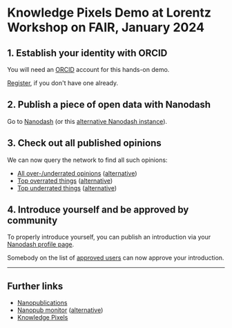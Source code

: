 # Knowledge Pixels Demo at Lorentz Workshop on FAIR, January 2024

## 1. Establish your identity with ORCID

You will need an [ORCID](https://orcid.org/) account for this hands-on demo.

[Register](https://orcid.org/register), if you don't have one already.

## 2. Publish a piece of open data with Nanodash

Go to [Nanodash](https://nanodash.petapico.org/publish?template=http://purl.org/np/RA6p8TsYKPUmy6yoKuxjBKn2vRKczjIWrcS2lyyX61myE&template-version=latest) (or this [alternative Nanodash instance](https://nanodash.knowledgepixels.com/publish?template=http://purl.org/np/RA6p8TsYKPUmy6yoKuxjBKn2vRKczjIWrcS2lyyX61myE&template-version=latest)).

## 3. Check out all published opinions

We can now query the network to find all such opinions:

- [All over-/underrated opinions](https://tapas.knowledgepixels.com/tapas.html?api=knowledgepixels/overunderrated-queries&op=/get-entries&autosubmit=on) ([alternative](https://petapico.org/tapas/tapas.html?api=knowledgepixels/overunderrated-queries&op=/get-entries&autosubmit=on))
- [Top overrated things](https://tapas.knowledgepixels.com/tapas.html?api=knowledgepixels/overunderrated-queries&op=/top-overrated&autosubmit=on) ([alternative](https://petapico.org/tapas/tapas.html?api=knowledgepixels/overunderrated-queries&op=/top-overrated&autosubmit=on))
- [Top underrated things](https://tapas.knowledgepixels.com/tapas.html?api=knowledgepixels/overunderrated-queries&op=/top-underrated&autosubmit=on) ([alternative](https://petapico.org/tapas/tapas.html?api=knowledgepixels/overunderrated-queries&op=/top-underrated&autosubmit=on))

## 4. Introduce yourself and be approved by community

To properly introduce yourself, you can publish an introduction via your [Nanodash profile page](https://nanodash.petapico.org/profile).

Somebody on the list of [approved users](https://nanodash.petapico.org/userlist) can now approve your introduction.

---

## Further links

- [Nanopublications](https://nanopub.net)
- [Nanopub monitor](https://monitor.knowledgepixels.com/) ([alternative](https://monitor.np.trustyuri.net/))
- [Knowledge Pixels](https://knowledgepixels.com)
